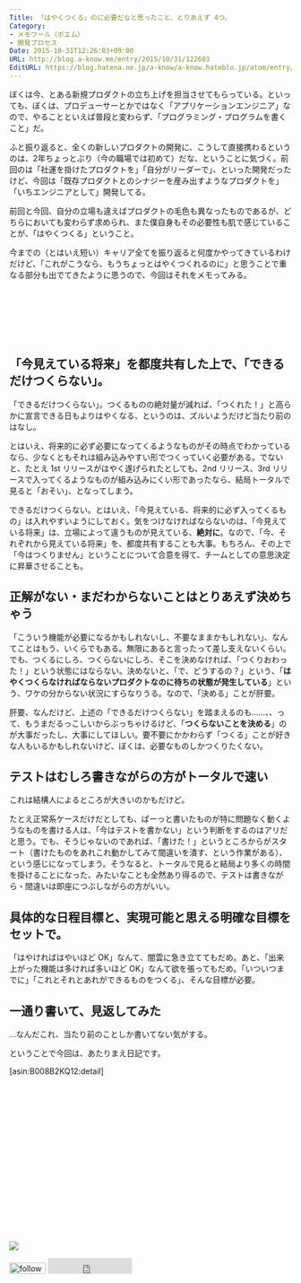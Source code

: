 ```yaml
---
Title: 「はやくつくる」のに必要だなと思ったこと、とりあえず 4つ。
Category:
- メモワール（ポエム）
- 開発プロセス
Date: 2015-10-31T12:26:03+09:00
URL: http://blog.a-know.me/entry/2015/10/31/122603
EditURL: https://blog.hatena.ne.jp/a-know/a-know.hateblo.jp/atom/entry/6653458415126437519
---
```


ぼくは今、とある新規プロダクトの立ち上げを担当させてもらっている。といっても、ぼくは、プロデューサーとかではなく「アプリケーションエンジニア」なので、やることといえば普段と変わらず、「プログラミング・プログラムを書くこと」だ。


ふと振り返ると、全くの新しいプロダクトの開発に、こうして直接携わるというのは、2年ちょっとぶり（今の職場では初めて）だな、ということに気づく。前回のは「社運を掛けたプロダクトを」「自分がリーダーで」、といった開発だったけど、今回は「既存プロダクトとのシナジーを産み出すようなプロダクトを」「いちエンジニアとして」開発してる。


前回と今回、自分の立場も違えばプロダクトの毛色も異なったものであるが、どちらにおいても変わらず求められ、また僕自身もその必要性も肌で感じていることが、「はやくつくる」ということ。


今までの（とはいえ短い）キャリア全てを振り返ると何度かやってきているわけだけど、「これがこうなら、もうちょっとはやくつくれるのに」と思うことで重なる部分も出でてきたように思うので、今回はそれをメモってみる。



<!-- more -->


<script async src="//pagead2.googlesyndication.com/pagead/js/adsbygoogle.js"></script>
<!-- article-top -->
<ins class="adsbygoogle"
     style="display:inline-block;width:728px;height:90px"
     data-ad-client="ca-pub-3463034538369189"
     data-ad-slot="8367620130"></ins>
<script>
(adsbygoogle = window.adsbygoogle || []).push({});
</script>


## 「今見えている将来」を都度共有した上で、「できるだけつくらない」。
「できるだけつくらない」。つくるものの絶対量が減れば、「つくれた！」と高らかに宣言できる日もよりはやくなる、というのは、ズルいようだけど当たり前のはなし。


とはいえ、将来的に必ず必要になってくるようなものがその時点でわかっているなら、少なくともそれは組み込みやすい形でつくっていく必要がある。でないと、たとえ 1st リリースがはやく遂げられたとしても、2nd リリース、3rd リリースで入ってくるようなものが組み込みにくい形であったなら、結局トータルで見ると「おそい」、となってしまう。


できるだけつくらない。とはいえ、「今見えている、将来的に必ず入ってくるもの」は入れやすいようにしておく。気をつけなければならないのは、「今見えている将来」は、立場によって違うものが見えている、**絶対に**。なので、「今、それぞれから見えている将来」を、都度共有することも大事。もちろん、その上で「今はつくりません」ということについて合意を得て、チームとしての意思決定に昇華させることも。


## 正解がない・まだわからないことはとりあえず決めちゃう
「こういう機能が必要になるかもしれないし、不要なままかもしれない」、なんてことはもう、いくらでもある。無限にあると言ったって差し支えないくらい。でも、つくるにしろ、つくらないにしろ、そこを決めなければ、「つくりおわった！」という状態にはならない。決めないと、「で、どうするの？」という、「**はやくつくらなければならないプロダクトなのに待ちの状態が発生している**」という、ワケの分からない状況にすらなりうる。なので、「決める」ことが肝要。


肝要、なんだけど、上述の「できるだけつくらない」を踏まえるのも......、、って、もうまだるっこしいからぶっちゃけるけど、「**つくらないことを決める**」のが大事だったし、大事にしてほしい。要不要にかかわらず「つくる」ことが好きな人もいるかもしれないけど、ぼくは、必要なものしかつくりたくない。


## テストはむしろ書きながらの方がトータルで速い
これは結構人によるところが大きいのかもだけど。


たとえ正常系ケースだけだとしても、ぱーっと書いたものが特に問題なく動くようなものを書ける人は、「今はテストを書かない」という判断をするのはアリだと思う。でも、そうじゃないのであれば、「書けた！」というところからがスタート（書けたものをあれこれ動かしてみて間違いを潰す、という作業がある）、という感じになってしまう。そうなると、トータルで見ると結局より多くの時間を掛けることになった、みたいなことも全然あり得るので、テストは書きながら・間違いは即座につぶしながらの方がいい。


## 具体的な日程目標と、実現可能と思える明確な目標をセットで。
「はやければはやいほど OK」なんて、闇雲に急き立ててもだめ。あと、「出来上がった機能は多ければ多いほど OK」なんて欲を張ってもだめ。「いついつまでに」「これとそれとあれができるものをつくる」、そんな目標が必要。


## 一通り書いて、見返してみた
...なんだこれ、当たり前のことしか書いてない気がする。


ということで今回は、あたりまえ日記です。


[asin:B008B2KQ12:detail]


<div>
<br>
<script async src="//pagead2.googlesyndication.com/pagead/js/adsbygoogle.js"></script>
<!-- article-bottom2 -->
<ins class="adsbygoogle"
     style="display:inline-block;width:300px;height:250px"
     data-ad-client="ca-pub-3463034538369189"
     data-ad-slot="5274552934"></ins>
<script>
(adsbygoogle = window.adsbygoogle || []).push({});
</script>

<a href="http://bit.ly/grassgraph" target='blank' rel="nofollow"><img src="https://cdn-ak.f.st-hatena.com/images/fotolife/a/a-know/20170405/20170405220342.png"></a>
<br>
</div>

<div>
<a href='http://cloud.feedly.com/#subscription%2Ffeed%2Fhttp%3A%2F%2Fblog.a-know.me%2Ffeed'  target='blank'><img id='feedlyFollow' src='http://s3.feedly.com/img/follows/feedly-follow-rectangle-volume-small_2x.png' alt='follow us in feedly' width='65' height='20'></a>



<iframe src="http://blog.hatena.ne.jp/a-know/a-know.hateblo.jp/subscribe/iframe" allowtransparency="true" frameborder="0" scrolling="no" width="150" height="28"></iframe>
</div>
